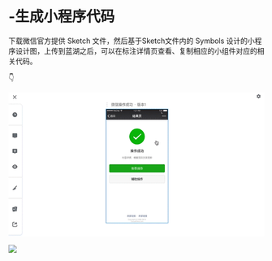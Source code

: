# -生成小程序代码

下载微信官方提供 Sketch 文件，然后基于Sketch文件内的 Symbols 设计的小程序设计图，上传到蓝湖之后，可以在标注详情页查看、复制相应的小组件对应的相关代码。

👇

![](../../../.gitbook/assets/10%20%281%29.gif)

![](https://images-cdn.shimo.im/tDyoegfEIWsHPBd8/10.gif)

